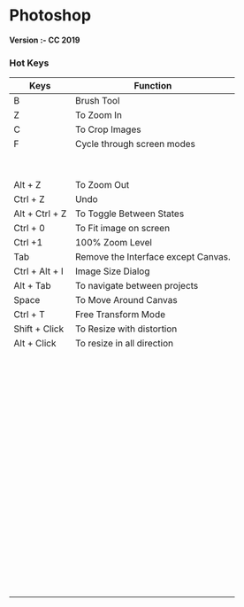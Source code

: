 # Photoshop

**Version :- CC 2019**

### Hot Keys

| Keys           | Function                            |
| -------------- | ----------------------------------- |
| B              | Brush Tool                          |
| Z              | To Zoom In                          |
| C              | To Crop Images                      |
| F              | Cycle through screen modes          |
|                |                                     |
|                |                                     |
|                |                                     |
|                |                                     |
|                |                                     |
|                |                                     |
|                |                                     |
|                |                                     |
| Alt + Z        | To Zoom Out                         |
| Ctrl + Z       | Undo                                |
| Alt + Ctrl + Z | To Toggle Between States            |
| Ctrl + 0       | To Fit image on screen              |
| Ctrl +1        | 100% Zoom Level                     |
| Tab            | Remove the Interface except Canvas. |
| Ctrl + Alt + I | Image Size Dialog                   |
| Alt + Tab      | To navigate between projects        |
| Space          | To Move Around Canvas               |
| Ctrl + T       | Free Transform Mode                 |
| Shift + Click  | To Resize with distortion           |
| Alt + Click    | To resize in all direction          |
|                |                                     |
|                |                                     |
|                |                                     |
|                |                                     |
|                |                                     |
|                |                                     |
|                |                                     |
|                |                                     |
|                |                                     |
|                |                                     |
|                |                                     |
|                |                                     |
|                |                                     |
|                |                                     |
|                |                                     |
|                |                                     |
|                |                                     |
|                |                                     |
|                |                                     |
|                |                                     |
|                |                                     |
|                |                                     |
|                |                                     |
|                |                                     |
|                |                                     |
|                |                                     |
|                |                                     |
|                |                                     |
|                |                                     |
|                |                                     |
|                |                                     |
|                |                                     |
|                |                                     |
|                |                                     |
|                |                                     |
|                |                                     |
|                |                                     |
|                |                                     |
|                |                                     |
|                |                                     |
|                |                                     |
|                |                                     |
|                |                                     |
|                |                                     |
|                |                                     |
|                |                                     |
|                |                                     |
|                |                                     |
|                |                                     |
|                |                                     |
|                |                                     |
|                |                                     |
|                |                                     |
|                |                                     |
|                |                                     |
|                |                                     |
|                |                                     |
|                |                                     |
|                |                                     |
|                |                                     |
|                |                                     |
|                |                                     |
|                |                                     |
|                |                                     |
|                |                                     |
|                |                                     |
|                |                                     |
|                |                                     |
|                |                                     |
|                |                                     |
|                |                                     |
|                |                                     |
|                |                                     |
|                |                                     |



